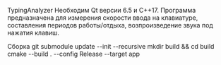 TypingAnalyzer
Необходим Qt версии 6.5 и C++17. 
Программа предназначена для измерения скорости ввода на клавиатуре, составления периодов работы/отдыха, возпроизведение звука под нажатия клавиш.

Сборка
git submodule update --init --recursive
mkdir build && cd build
cmake --build . --config Release --target app
